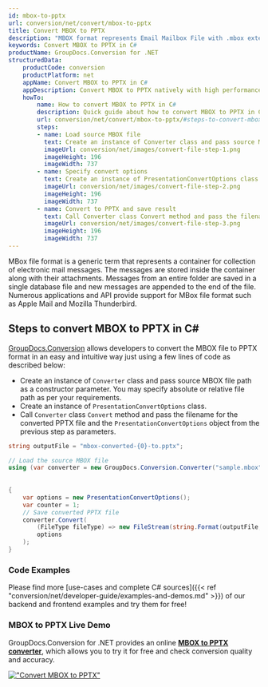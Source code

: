 ```yaml
---
id: mbox-to-pptx
url: conversion/net/convert/mbox-to-pptx
title: Convert MBOX to PPTX
description: "MBOX format represents Email Mailbox File with .mbox extension. Learn how to convert MBOX to PPTX file programmatically in C# language using GroupDocs.Conversion for .NET library."
keywords: Convert MBOX to PPTX in C#
productName: GroupDocs.Conversion for .NET
structuredData:
    productCode: conversion
    productPlatform: net
    appName: Convert MBOX to PPTX in C#
    appDescription: Convert MBOX to PPTX natively with high performance using C# language and server side GroupDocs.Conversion for .NET APIs, without the use of any software like Microsoft or Open Office.
    howTo:
        name: How to convert MBOX to PPTX in C# 
        description: Quick guide about how to convert MBOX to PPTX in C# with high performance and accuracy.
        url: conversion/net/convert/mbox-to-pptx/#steps-to-convert-mbox-to-pptx-in-c
        steps:
        - name: Load source MBOX file 
          text: Create an instance of Converter class and pass source MBOX file path as a constructor parameter. You may specify absolute or relative file path as per your requirements. 
          imageUrl: conversion/net/images/convert-file-step-1.png
          imageHeight: 196
          imageWidth: 737
        - name: Specify convert options 
          text: Create an instance of PresentationConvertOptions class.
          imageUrl: conversion/net/images/convert-file-step-2.png
          imageHeight: 196
          imageWidth: 737
        - name: Convert to PPTX and save result 
          text: Call Converter class Convert method and pass the filename for the converted HTML file and the PresentationConvertOptions object from the previous step as parameters.
          imageUrl: conversion/net/images/convert-file-step-3.png
          imageHeight: 196
          imageWidth: 737
---
```


MBox file format is a generic term that represents a container for collection of electronic mail messages. The messages are stored inside the container along with their attachments. Messages from an entire folder are saved in a single database file and new messages are appended to the end of the file. Numerous applications and API provide support for MBox file format such as Apple Mail and Mozilla Thunderbird.

## Steps to convert MBOX to PPTX in C#

[GroupDocs.Conversion](https://products.groupdocs.com/conversion/net) allows developers to convert the MBOX file to PPTX format in an easy and intuitive way just using a few lines of code as described below:

* Create an instance of `Converter` class and pass source MBOX file path as a constructor parameter. You may specify absolute or relative file path as per your requirements. 
* Create an instance of `PresentationConvertOptions` class.
* Call `Converter` class `Convert` method and pass the filename for the converted PPTX file and the `PresentationConvertOptions` object from the previous step as parameters.

```csharp
string outputFile = "mbox-converted-{0}-to.pptx";

// Load the source MBOX file
using (var converter = new GroupDocs.Conversion.Converter("sample.mbox", fileType => fileType == EmailFileType.Mbox
                                                                                                            ? new MboxLoadOptions()
                                                                                                            : null))
{
    var options = new PresentationConvertOptions();
	var counter = 1;
    // Save converted PPTX file
    converter.Convert(
		(FileType fileType) => new FileStream(string.Format(outputFile, counter++), FileMode.Create),
        options
    );            
}
```

### Code Examples

Please find more [use-cases and complete C# sources]({{< ref "conversion/net/developer-guide/examples-and-demos.md" >}}) of our backend and frontend examples and try them for free!

### MBOX to PPTX Live Demo

GroupDocs.Conversion for .NET provides an online [**MBOX to PPTX converter**](https://products.groupdocs.app/conversion/mbox-to-pptx), which allows you to try it for free and check conversion quality and accuracy.

[!["Convert MBOX to PPTX"](conversion/net/images/convert-to-pptx/convert-mbox-to-pptx.png)](https://products.groupdocs.app/conversion/mbox-to-pptx)